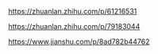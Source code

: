 https://zhuanlan.zhihu.com/p/61216531

https://zhuanlan.zhihu.com/p/79183044

https://www.jianshu.com/p/8ad782b44762